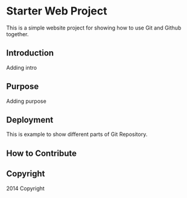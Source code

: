 # Starter Web Project

This is a simple website project for
showing how to use Git and Github together.

## Introduction

Adding intro

## Purpose

Adding purpose

## Deployment

This is example to show different parts of
Git Repository.

## How to Contribute

## Copyright

2014 Copyright